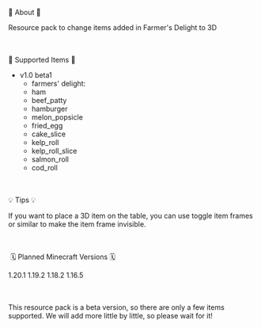 📖 About 📖

Resource pack to change items added in Farmer's Delight to 3D

<br></br>
🔎
Supported Items
🔎

- v1.0 beta1
  - farmers' delight:
  - ham
  - beef_patty
  - hamburger
  - melon_popsicle
  - fried_egg
  - cake_slice
  - kelp_roll
  - kelp_roll_slice
  - salmon_roll
  - cod_roll

<br></br>
💡 Tips 💡

If you want to place a 3D item on the table, you can use toggle item frames or similar to make the item frame invisible.

<br></br>
 🗓️
Planned Minecraft Versions
🗓️

1.20.1
1.19.2
1.18.2
1.16.5

<br></br>
This resource pack is a beta version, so there are only a few items supported. We will add more little by little, so please wait for it!
